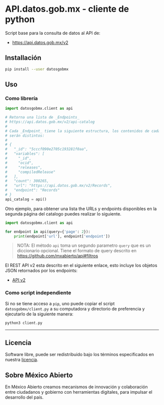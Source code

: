# API.datos.gob.mx - cliente de python

Script base para la consulta de datos al API de: 

  * https://api.datos.gob.mx/v2

## Installación

```bash
pip install --user datosgobmx
```

## Uso

### Como librería

```python
import datosgobmx.client as api

# Retorna una lista de _Endpoints_
# https://api.datos.gob.mx/v2/api-catalog
#
# Cada _Endpoint_ tiene la siguiente estructura, los contenidos de cada endpoint
# serán distintos:
#
# {
#   "_id": "5cccf090e2705c193281f0aa",
#   "variables": [
#     "_id",
#     "ocid",
#     "releases",
#     "compiledRelease"
#   ],
#   "count": 300265,
#   "url": "https://api.datos.gob.mx/v2/Records",
#   "endpoint": "Records"
# }
api_catalog = api()
```

Otro ejemplo, para obtener una lista the URLs y endpoints disponibles en la 
segunda página del catalogo puedes realizar lo siguiente.

```python
import datosgobmx.client as api

for endpoint in api(query={'page': 2}):
	print(endpoint['url'], endpoint['endpoint'])
```

> NOTA: El método `api` toma un segundo parametro `query` que es un diccionario
> opcional.
> Tiene el formato de query descrito en https://github.com/mxabierto/api#filtros

El REST API v2 esta descrito en el siguiente enlace, esto incluye
los objetos JSON retornados por los endpoints:

  * [API v2](https://github.com/mxabierto/api)

### Como script independiente

Si no se tiene acceso a `pip`, uno puede copiar el script `datosgobmx/client.py`
a su computadora y directorio de preferencia y ejecutarlo de la siguiente 
manera:

```bash
python3 client.py
```

---

## Licencia
Software libre, puede ser redistribuido bajo los términos especificados en nuestra [licencia](https://datos.gob.mx/libreusomx).

## Sobre México Abierto
En México Abierto creamos mecanismos de innovación y colaboración entre ciudadanos y gobierno con herramientas digitales, para	impulsar el desarrollo del país.
